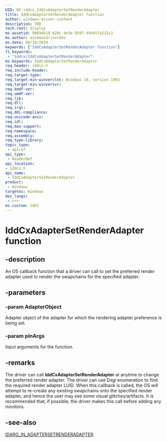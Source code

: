 ```yaml
---
UID: NF:iddcx.IddCxAdapterSetRenderAdapter
title: IddCxAdapterSetRenderAdapter function
author: windows-driver-content
description: TBD
tech.root: display
ms.assetid: 98694b19-628c-4e3e-959f-49445fa232c2
ms.author: windowsdriverdev
ms.date: 08/19/2019
keywords: ["IddCxAdapterSetRenderAdapter function"]
f1_keywords:
 - "iddcx/IddCxAdapterSetRenderAdapter"
ms.keywords: IddCxAdapterSetRenderAdapter
req.header: iddcx.h
req.include-header:
req.target-type:
req.target-min-winverclnt: Windows 10, version 1903
req.target-min-winversvr:
req.kmdf-ver:
req.umdf-ver:
req.lib:
req.dll:
req.irql: 
req.ddi-compliance:
req.unicode-ansi:
req.idl:
req.max-support:
req.namespace:
req.assembly:
req.type-library: 
topic_type: 
 - apiref
api_type: 
 - HeaderDef
api_location: 
- iddcx.h
api_name: 
 - IddCxAdapterSetRenderAdapter
product: 
 - Windows
targetos: Windows
dev_langs:
 - c++
ms.custom: 19H1
---
```


# IddCxAdapterSetRenderAdapter function

## -description

An OS callback function that a driver can call to set the preferred render adapter used to render the swapchains for the specified adapter.

## -parameters

### -param AdapterObject

Adapter object of the adapter for which the rendering adapter preference is being set.

### -param pInArgs

Input arguments for the function.

## -remarks

The driver can call **IddCxAdapterSetRenderAdapter** at anytime to change the preferred render adapter. The driver can use Dxgi enumeration to find the required render adapter LUID.  When this callback is called, the OS will attempt to re-create any existing swapchains onto the specified render adapter, and hence the user may see some visual glitches/artifacts. It is recommended that, if possible, the driver makes this call before adding any monitors.

## -see-also

[IDARG_IN_ADAPTERSETRENDERADAPTER](ns-iddcx-idarg_in_adaptersetrenderadapter.md)
